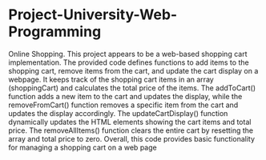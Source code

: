 # Project-University-Web-Programming
Online Shopping. 
This project appears to be a web-based shopping cart implementation. 
The provided code defines functions to add items to the shopping cart, remove items from the cart, and update the cart display on a webpage. 
It keeps track of the shopping cart items in an array (shoppingCart) and calculates the total price of the items. 
The addToCart() function adds a new item to the cart and updates the display, 
while the removeFromCart() function removes a specific item from the cart and updates the display accordingly. 
The updateCartDisplay() function dynamically updates the HTML elements showing the cart items and total price.
The removeAllItems() function clears the entire cart by resetting the array and total price to zero. 
Overall, this code provides basic functionality for managing a shopping cart on a web page
